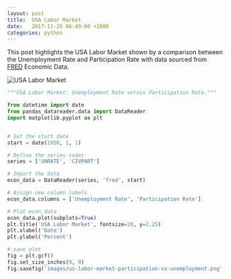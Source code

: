 ```yaml
---
layout: post
title:  USA Labor Market
date:   2017-11-26 06:49:00 +1000
categories: python
---
```


This post highlights the USA Labor Market shown by a comparison between the Unemployment Rate and Participation Rate
 with data sourced from [FRED](https://fred.stlouisfed.org/) Economic Data.

![USA Labor Market](/images/us-labor-market-participation-vs-unemployment.png)

```python
"""USA Labor Market: Unemployment Rate versus Participation Rate."""

from datetime import date
from pandas_datareader.data import DataReader
import matplotlib.pyplot as plt


# Set the start date
start = date(1950, 1, 1)

# Define the series codes
series = ['UNRATE', 'CIVPART']

# Import the data
econ_data = DataReader(series, 'fred', start)

# Assign new column labels
econ_data.columns = ['Unemployment Rate', 'Participation Rate']

# Plot econ_data
econ_data.plot(subplots=True)
plt.title('USA Labor Market', fontsize=20, y=2.25)
plt.xlabel('Date')
plt.ylabel('Percent')

# save plot
fig = plt.gcf()
fig.set_size_inches(9, 9)
fig.savefig('images/us-labor-market-participation-vs-unemployment.png', dpi=80)

```

